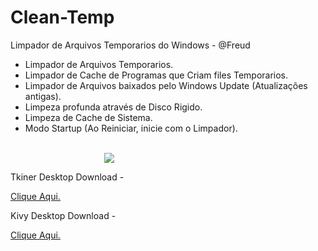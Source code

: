 # Clean-Temp

Limpador de Arquivos Temporarios do Windows - @Freud
<ul>
  <li>Limpador de Arquivos Temporarios.</li>
  <li>Limpador de Cache de Programas que Criam files Temporarios.</li>
  <li>Limpador de Arquivos baixados pelo Windows Update (Atualizações antigas).</li>
  <li>Limpeza profunda através de Disco Rigido.</li>
  <li>Limpeza de Cache de Sistema.</li>
  <li>Modo Startup (Ao Reiniciar, inicie com o Limpador).</li>
</ul>
<br/>
<IMG style="margin-left: 150px" src="http://test.fcen.co.in/foto.png">

<p>Tkiner Desktop Download - </p><a href="" target="_blank">Clique Aqui.</a>
<br/>
<p>Kivy Desktop Download - </p><a href="" target="_blank">Clique Aqui.</a>

